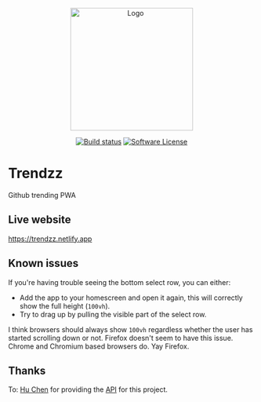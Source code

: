 <p align="center">
  <img src="https://github.com/omarryhan/trendzz/raw/master/public/logo_circular/512w/logo_circular.png" alt="Logo" title="Trendzz" height="250" width="250"/>
  <p align="center">
    <a href="https://app.netlify.com/sites/trendzz/deploys"><img alt="Build status" src="https://api.netlify.com/api/v1/badges/e36c5fe0-37d4-4190-903a-df004d01cef2/deploy-status"></a>
    <a href="https://github.com/omarryhan/trendzz"><img alt="Software License" src="https://img.shields.io/badge/license-MIT-brightgreen.svg?style=flat-square"></a>
  </p>
</p>

# Trendzz

Github trending PWA

## Live website

https://trendzz.netlify.app

## Known issues

If you're having trouble seeing the bottom select row, you can either:

- Add the app to your homescreen and open it again, this will correctly show the full height (`100vh`).
- Try to drag up by pulling the visible part of the select row.

I think browsers should always show `100vh` regardless whether the user has started scrolling down or not.
Firefox doesn't seem to have this issue. Chrome and Chromium based browsers do. Yay Firefox.

## Thanks

To: [Hu Chen](https://github.com/huchenme) for providing the [API](https://github.com/huchenme/github-trending-api) for this project.

